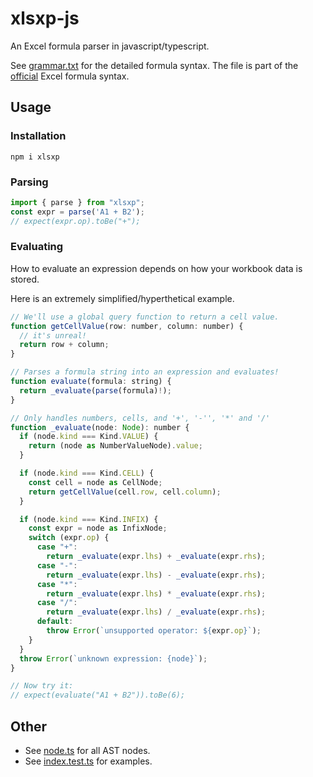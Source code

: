 # xlsxp-js

An Excel formula parser in javascript/typescript.

See [grammar.txt](https://github.com/fangwd/xlsxp-js/blob/master/grammar.txt) for the detailed formula syntax. The file is part of the [official](https://docs.microsoft.com/en-us/openspecs/office_standards/ms-xlsx/3d025add-118d-4413-9856-ab65712ec1b0) Excel formula syntax.

## Usage

### Installation

`npm i xlsxp`

### Parsing

```js
import { parse } from "xlsxp";
const expr = parse('A1 + B2');
// expect(expr.op).toBe("+");
```

### Evaluating

How to evaluate an expression depends on how your workbook data is stored.

Here is an extremely simplified/hyperthetical example.

```js
// We'll use a global query function to return a cell value.
function getCellValue(row: number, column: number) {
  // it's unreal!
  return row + column;
}

// Parses a formula string into an expression and evaluates!
function evaluate(formula: string) {
  return _evaluate(parse(formula)!);
}

// Only handles numbers, cells, and '+', '-'', '*' and '/'
function _evaluate(node: Node): number {
  if (node.kind === Kind.VALUE) {
    return (node as NumberValueNode).value;
  }

  if (node.kind === Kind.CELL) {
    const cell = node as CellNode;
    return getCellValue(cell.row, cell.column);
  }

  if (node.kind === Kind.INFIX) {
    const expr = node as InfixNode;
    switch (expr.op) {
      case "+":
        return _evaluate(expr.lhs) + _evaluate(expr.rhs);
      case "-":
        return _evaluate(expr.lhs) - _evaluate(expr.rhs);
      case "*":
        return _evaluate(expr.lhs) * _evaluate(expr.rhs);
      case "/":
        return _evaluate(expr.lhs) / _evaluate(expr.rhs);
      default:
        throw Error(`unsupported operator: ${expr.op}`);
    }
  }
  throw Error(`unknown expression: {node}`);
}

// Now try it:
// expect(evaluate("A1 + B2")).toBe(6);
```

## Other

- See [node.ts](https://github.com/fangwd/xlsxp-js/blob/master/src/node.ts) for all AST nodes.
- See [index.test.ts](https://github.com/fangwd/xlsxp-js/blob/master/src/index.test.ts) for examples.
